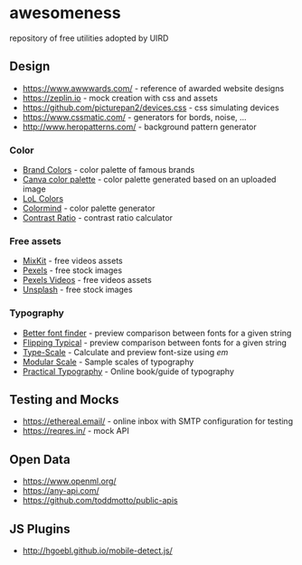 # awesomeness
repository of free utilities adopted by UIRD


## Design

- https://www.awwwards.com/ - reference of awarded website designs
- https://zeplin.io - mock creation with css and assets
- https://github.com/picturepan2/devices.css - css simulating devices
- https://www.cssmatic.com/ - generators for bords, noise, ...
- http://www.heropatterns.com/ - background pattern generator

### Color
- [Brand Colors](https://brandcolors.net/) - color palette of famous brands
- [Canva color palette](https://www.canva.com/color-palette/) - color palette generated based on an uploaded image
- [LoL Colors](https://www.webdesignrankings.com/resources/lolcolors/)
- [Colormind](http://colormind.io/) - color palette generator
- [Contrast Ratio](https://contrast-ratio.com/) - contrast ratio calculator

### Free assets 
- [MixKit](https://mixkit.co/) - free videos assets
- [Pexels](https://www.pexels.com/) - free stock images
- [Pexels Videos](https://www.pexels.com/videos/) - free videos assets
- [Unsplash](https://unsplash.com/) - free stock images

### Typography
- [Better font finder](https://jmattthew.github.io/better-font-finder/better-font-finder.html) - preview comparison between fonts for a given string
- [Flipping Typical](http://flippingtypical.com/) - preview comparison between fonts for a given string
- [Type-Scale](https://type-scale.com/) - Calculate and preview font-size using *em*
- [Modular Scale](https://www.modularscale.com/) - Sample scales of typography
- [Practical Typography](https://practicaltypography.com/) - Online book/guide of typography


## Testing and Mocks
- https://ethereal.email/ - online inbox with SMTP configuration for testing
- https://reqres.in/ - mock API

## Open Data
- https://www.openml.org/
- https://any-api.com/
- https://github.com/toddmotto/public-apis


## JS Plugins
- http://hgoebl.github.io/mobile-detect.js/
